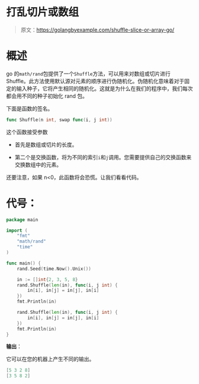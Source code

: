 # 打乱切片或数组

> 原文：<https://golangbyexample.com/shuffle-slice-or-array-go/>

# **概述**

go 的`math/rand`包提供了一个`Shuffle`方法，可以用来对数组或切片进行 Shuffle。此方法使用默认源对元素的顺序进行伪随机化。伪随机化意味着对于固定的输入种子，它将产生相同的随机化。这就是为什么在我们的程序中，我们每次都会用不同的种子初始化 rand 包。

下面是函数的签名。

```go
func Shuffle(n int, swap func(i, j int))
```

这个函数接受参数

*   首先是数组或切片的长度。

*   第二个是交换函数，将为不同的索引`i`和`j`调用。您需要提供自己的交换函数来交换数组中的元素。

还要注意，如果 n<0，此函数将会恐慌。让我们看看代码。

# **代号**：

```go
package main

import (
    "fmt"
    "math/rand"
    "time"
)

func main() {
    rand.Seed(time.Now().Unix())

    in := []int{2, 3, 5, 8}
    rand.Shuffle(len(in), func(i, j int) {
        in[i], in[j] = in[j], in[i]
    })
    fmt.Println(in)

    rand.Shuffle(len(in), func(i, j int) {
        in[i], in[j] = in[j], in[i]
    })
    fmt.Println(in)
}
```

**输出**：

它可以在您的机器上产生不同的输出。

```go
[5 3 2 8]
[3 5 8 2]
```
